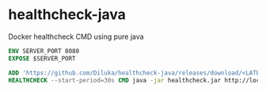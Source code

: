 # healthcheck-java
Docker healthcheck CMD using pure java

```Dockerfile
ENV SERVER_PORT 8080
EXPOSE $SERVER_PORT

ADD 'https://github.com/Diluka/healthcheck-java/releases/download/<LATEST>/healthcheck.jar' healthcheck.jar
HEALTHCHECK --start-period=30s CMD java -jar healthcheck.jar http://localhost:$SERVER_PORT/actuator/health
```
